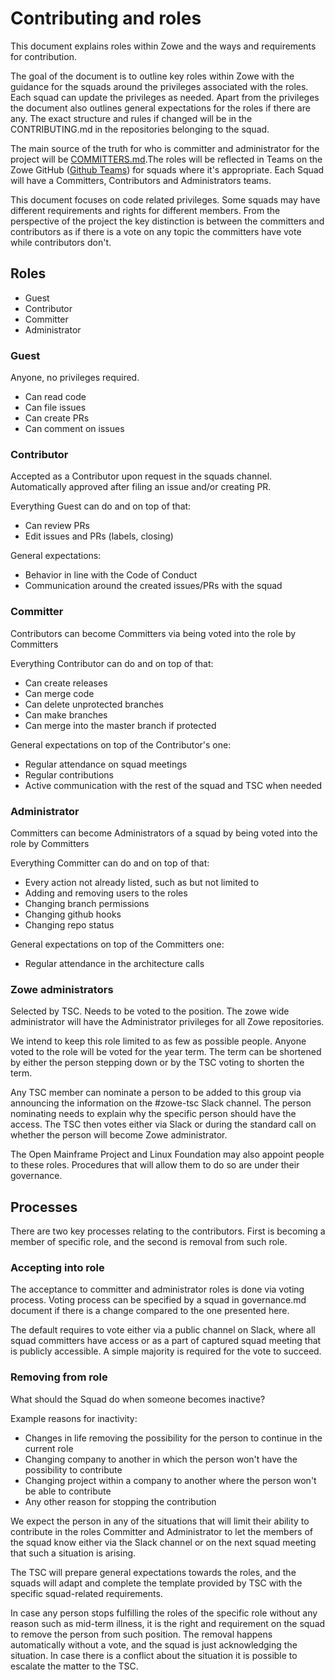 # Contributing and roles

This document explains roles within Zowe and the ways and requirements for contribution.  

The goal of the document is to outline key roles within Zowe with the guidance for the squads around the privileges associated with the roles. Each squad can update the privileges as needed. Apart from the privileges the document also outlines general expectations for the roles if there are any. The exact structure and rules if changed will be in the CONTRIBUTING.md in the repositories belonging to the squad. 

The main source of the truth for who is committer and administrator for the project will be [COMMITTERS.md](https://github.com/zowe/community/blob/master/COMMITTERS.md).The roles will be reflected in Teams on the Zowe GitHub ([Github Teams](https://github.com/orgs/zowe/teams)) for squads where it's appropriate. Each Squad will have a Committers, Contributors and Administrators teams.

This document focuses on code related privileges. Some squads may have different requirements and rights for different members. From the perspective of the project the key distinction is between the committers and contributors as if there is a vote on any topic the committers have vote while contributors don't.

## Roles

- Guest
- Contributor
- Committer
- Administrator

### Guest

Anyone, no privileges required. 

- Can read code
- Can file issues
- Can create PRs
- Can comment on issues

### Contributor

Accepted as a Contributor upon request in the squads channel. Automatically approved after filing an issue and/or creating PR. 

Everything Guest can do and on top of that:

- Can review PRs
- Edit issues and PRs (labels, closing)

General expectations:

- Behavior in line with the Code of Conduct
- Communication around the created issues/PRs with the squad

### Committer

Contributors can become Committers via being voted into the role by Committers

Everything Contributor can do and on top of that:

- Can create releases
- Can merge code
- Can delete unprotected branches
- Can make branches
- Can merge into the master branch if protected

General expectations on top of the Contributor's one:

- Regular attendance on squad meetings
- Regular contributions
- Active communication with the rest of the squad and TSC when needed

### Administrator

Committers can become Administrators of a squad by being voted into the role by Committers

Everything Committer can do and on top of that:

- Every action not already listed, such as but not limited to
- Adding and removing users to the roles
- Changing branch permissions
- Changing github hooks
- Changing repo status

General expectations on top of the Committers one:

- Regular attendance in the architecture calls

### Zowe administrators

Selected by TSC. Needs to be voted to the position. The zowe wide administrator will have the Administrator privileges for all Zowe repositories. 

We intend to keep this role limited to as few as possible people. Anyone voted to the role will be voted for the year term. The term can be shortened by either the person stepping down or by the TSC voting to shorten the term. 

Any TSC member can nominate a person to be added to this group via announcing the information on the #zowe-tsc Slack channel. The person nominating needs to explain why the specific person should have the access. The TSC then votes either via Slack or during the standard call on whether the person will become Zowe administrator.

The Open Mainframe Project and Linux Foundation may also appoint people to these roles. Procedures that will allow them to do so are under their governance. 

## Processes

There are two key processes relating to the contributors. First is becoming a member of specific role, and the second is removal from such role. 

### Accepting into role

The acceptance to committer and administrator roles is done via voting process. Voting process can be specified by a squad in governance.md document if there is a change compared to the one presented here. 

The default requires to vote either via a public channel on Slack, where all squad committers have access or as a part of captured squad meeting that is publicly accessible. A simple majority is required for the vote to succeed.

### Removing from role

What should the Squad do when someone becomes inactive?

Example reasons for inactivity:

- Changes in life removing the possibility for the person to continue in the current role
- Changing company to another in which the person won't have the possibility to contribute
- Changing project within a company to another where the person won't be able to contribute
- Any other reason for stopping the contribution

We expect the person in any of the situations that will limit their ability to contribute in the roles Committer and Administrator to let the members of the squad know either via the Slack channel or on the next squad meeting that such a situation is arising.

The TSC will prepare general expectations towards the roles, and the squads will adapt and complete the template provided by TSC with the specific squad-related requirements.

In case any person stops fulfilling the roles of the specific role without any reason such as mid-term illness, it is the right and requirement on the squad to remove the person from such position. The removal happens automatically without a vote, and the squad is just acknowledging the situation. In case there is a conflict about the situation it is possible to escalate the matter to the TSC.